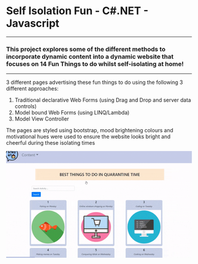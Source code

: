 # Self Isolation Fun - C#.NET - Javascript
---
### This project explores some of the different methods to incorporate dynamic content into a dynamic website that focuses on 14 Fun Things to do whilst self-isolating at home!  
---
3 different pages advertising these fun things to do using the following 3 different approaches: 
1.	Traditional declarative Web Forms (using Drag and Drop and server data controls)
2.	Model bound Web Forms (using LINQ/Lambda)
3.	Model View Controller

The pages are styled using bootstrap, mood brightening colours and motivational hues were used to ensure the website looks bright and cheerful during these isolating times

![alt text](https://github.com/UyenTran218/Self-Isolation-Fun/blob/main/iso.gif?raw=true)
